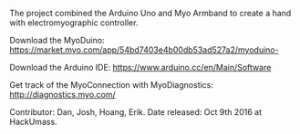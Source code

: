 
The project combined the Arduino Uno and Myo Armband to create a hand with electromyographic controller. 

Download the MyoDuino: https://market.myo.com/app/54bd7403e4b00db53ad527a2/myoduino-

Download the Arduino IDE: https://www.arduino.cc/en/Main/Software

Get track of the MyoConnection with MyoDiagnostics: http://diagnostics.myo.com/

Contributor: Dan, Josh, Hoang, Erik.
Date released: Oct 9th 2016 at HackUmass.

